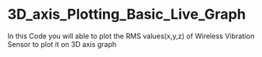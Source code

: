 # 3D_axis_Plotting_Basic_Live_Graph
In this Code you will able to plot the RMS values(x,y,z) of Wireless Vibration Sensor to plot it on 3D axis graph
